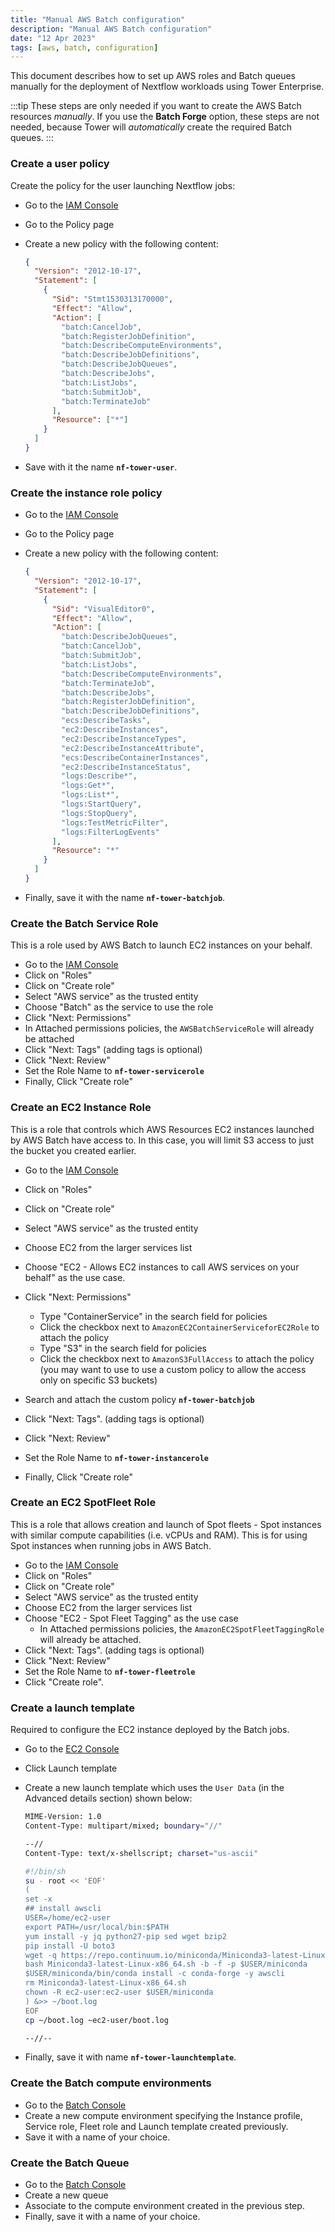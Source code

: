 ```yaml
---
title: "Manual AWS Batch configuration"
description: "Manual AWS Batch configuration"
date: "12 Apr 2023"
tags: [aws, batch, configuration]
---
```


This document describes how to set up AWS roles and Batch queues manually for the deployment of Nextflow workloads using Tower Enterprise.

:::tip
These steps are only needed if you want to create the AWS Batch resources _manually_. If you use the **Batch Forge** option, these steps are not needed, because Tower will _automatically_ create the required Batch queues.
:::

### Create a user policy

Create the policy for the user launching Nextflow jobs:

- Go to the [IAM Console](https://console.aws.amazon.com/iam/home)
- Go to the Policy page
- Create a new policy with the following content:

  ```json
  {
    "Version": "2012-10-17",
    "Statement": [
      {
        "Sid": "Stmt1530313170000",
        "Effect": "Allow",
        "Action": [
          "batch:CancelJob",
          "batch:RegisterJobDefinition",
          "batch:DescribeComputeEnvironments",
          "batch:DescribeJobDefinitions",
          "batch:DescribeJobQueues",
          "batch:DescribeJobs",
          "batch:ListJobs",
          "batch:SubmitJob",
          "batch:TerminateJob"
        ],
        "Resource": ["*"]
      }
    ]
  }
  ```

- Save with it the name **`nf-tower-user`**.

### Create the instance role policy

- Go to the [IAM Console](https://console.aws.amazon.com/iam/home)
- Go to the Policy page
- Create a new policy with the following content:

  ```json
  {
    "Version": "2012-10-17",
    "Statement": [
      {
        "Sid": "VisualEditor0",
        "Effect": "Allow",
        "Action": [
          "batch:DescribeJobQueues",
          "batch:CancelJob",
          "batch:SubmitJob",
          "batch:ListJobs",
          "batch:DescribeComputeEnvironments",
          "batch:TerminateJob",
          "batch:DescribeJobs",
          "batch:RegisterJobDefinition",
          "batch:DescribeJobDefinitions",
          "ecs:DescribeTasks",
          "ec2:DescribeInstances",
          "ec2:DescribeInstanceTypes",
          "ec2:DescribeInstanceAttribute",
          "ecs:DescribeContainerInstances",
          "ec2:DescribeInstanceStatus",
          "logs:Describe*",
          "logs:Get*",
          "logs:List*",
          "logs:StartQuery",
          "logs:StopQuery",
          "logs:TestMetricFilter",
          "logs:FilterLogEvents"
        ],
        "Resource": "*"
      }
    ]
  }
  ```

- Finally, save it with the name **`nf-tower-batchjob`**.

### Create the Batch Service Role

This is a role used by AWS Batch to launch EC2 instances on your behalf.

- Go to the [IAM Console](https://console.aws.amazon.com/iam/home)
- Click on "Roles"
- Click on "Create role"
- Select "AWS service" as the trusted entity
- Choose "Batch" as the service to use the role
- Click "Next: Permissions"
- In Attached permissions policies, the `AWSBatchServiceRole` will already be attached
- Click "Next: Tags" (adding tags is optional)
- Click "Next: Review"
- Set the Role Name to **`nf-tower-servicerole`**
- Finally, Click "Create role"

### Create an EC2 Instance Role

This is a role that controls which AWS Resources EC2 instances launched by AWS Batch have access to.
In this case, you will limit S3 access to just the bucket you created earlier.

- Go to the [IAM Console](https://console.aws.amazon.com/iam/home)
- Click on "Roles"
- Click on "Create role"
- Select "AWS service" as the trusted entity
- Choose EC2 from the larger services list
- Choose "EC2 - Allows EC2 instances to call AWS services on your behalf" as the use case.
- Click "Next: Permissions"

  - Type "ContainerService" in the search field for policies
  - Click the checkbox next to `AmazonEC2ContainerServiceforEC2Role` to attach the policy
  - Type "S3" in the search field for policies
  - Click the checkbox next to `AmazonS3FullAccess` to attach the policy (you may want to use to use a custom policy to allow the access only on specific S3 buckets)

- Search and attach the custom policy **`nf-tower-batchjob`**
- Click "Next: Tags". (adding tags is optional)
- Click "Next: Review"
- Set the Role Name to **`nf-tower-instancerole`**
- Finally, Click "Create role"

### Create an EC2 SpotFleet Role

This is a role that allows creation and launch of Spot fleets - Spot instances with similar compute capabilities
(i.e. vCPUs and RAM). This is for using Spot instances when running jobs in AWS Batch.

- Go to the [IAM Console](https://console.aws.amazon.com/iam/home)
- Click on "Roles"
- Click on "Create role"
- Select "AWS service" as the trusted entity
- Choose EC2 from the larger services list
- Choose "EC2 - Spot Fleet Tagging" as the use case
  - In Attached permissions policies, the `AmazonEC2SpotFleetTaggingRole` will already be attached.
- Click "Next: Tags". (adding tags is optional)
- Click "Next: Review"
- Set the Role Name to **`nf-tower-fleetrole`**
- Click "Create role".

### Create a launch template

Required to configure the EC2 instance deployed by the Batch jobs.

- Go to the [EC2 Console](https://console.aws.amazon.com/ec2/v2/home)
- Click Launch template
- Create a new launch template which uses the `User Data` (in the Advanced details section) shown below:

  ```bash
  MIME-Version: 1.0
  Content-Type: multipart/mixed; boundary="//"

  --//
  Content-Type: text/x-shellscript; charset="us-ascii"

  #!/bin/sh
  su - root << 'EOF'
  (
  set -x
  ## install awscli
  USER=/home/ec2-user
  export PATH=/usr/local/bin:$PATH
  yum install -y jq python27-pip sed wget bzip2
  pip install -U boto3
  wget -q https://repo.continuum.io/miniconda/Miniconda3-latest-Linux-x86_64.sh
  bash Miniconda3-latest-Linux-x86_64.sh -b -f -p $USER/miniconda
  $USER/miniconda/bin/conda install -c conda-forge -y awscli
  rm Miniconda3-latest-Linux-x86_64.sh
  chown -R ec2-user:ec2-user $USER/miniconda
  ) &>> ~/boot.log
  EOF
  cp ~/boot.log ~ec2-user/boot.log

  --//--
  ```

- Finally, save it with name **`nf-tower-launchtemplate`**.

### Create the Batch compute environments

- Go to the [Batch Console](https://eu-west-1.console.aws.amazon.com/batch/home)
- Create a new compute environment specifying the Instance profile, Service role, Fleet role and
  Launch template created previously.
- Save it with a name of your choice.

### Create the Batch Queue

- Go to the [Batch Console](https://eu-west-1.console.aws.amazon.com/batch/home)
- Create a new queue
- Associate to the compute environment created in the previous step.
- Finally, save it with a name of your choice.

